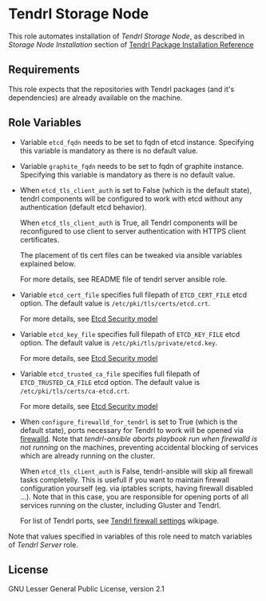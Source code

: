 Tendrl Storage Node
===================

This role automates installation of *Tendrl Storage Node*, as described in
*Storage Node Installation* section of [Tendrl Package Installation
Reference](https://github.com/Tendrl/documentation/wiki/Tendrl-Package-Installation-Reference)

Requirements
------------

This role expects that the repositories with Tendrl packages (and it's
dependencies) are already available on the machine.

Role Variables
--------------

 *  Variable `etcd_fqdn` needs to be set to fqdn of etcd instance.
    Specifying this variable is mandatory as there is no default value.

 *  Variable `graphite_fqdn` needs to be set to fqdn of graphite
    instance. Specifying this variable is mandatory as there is no default
    value.

 *  When `etcd_tls_client_auth` is set to False (which is the default state),
    tendrl components will be configured to work with etcd without any
    authentication (default etcd behavior).

    When `etcd_tls_client_auth` is True, all Tendrl components will be
    reconfigured to use client to server authentication with HTTPS client
    certificates.

    The placement of tls cert files can be tweaked via ansible variables
    explained below.

    For more details, see README file of tendrl server ansible role.

 *  Variable `etcd_cert_file` specifies full filepath of `ETCD_CERT_FILE` etcd
    option. The default value is `/etc/pki/tls/certs/etcd.crt`.

    For more details, see [Etcd Security
    model](https://coreos.com/etcd/docs/latest/op-guide/security.html)

 *  Variable `etcd_key_file` specifies full filepath of `ETCD_KEY_FILE` etcd
    option. The default value is `/etc/pki/tls/private/etcd.key`.

    For more details, see [Etcd Security
    model](https://coreos.com/etcd/docs/latest/op-guide/security.html)

 *  Variable `etcd_trusted_ca_file` specifies full filepath of
    `ETCD_TRUSTED_CA_FILE` etcd option. The default value is
    `/etc/pki/tls/certs/ca-etcd.crt`.

    For more details, see [Etcd Security
    model](https://coreos.com/etcd/docs/latest/op-guide/security.html)

 *  When `configure_firewalld_for_tendrl` is set to True (which is the default
    state), ports necessary for Tendrl to work will be opened via
    [firewalld](http://www.firewalld.org/).
    Note that *tendrl-ansible aborts playbook run when firewalld is not
    running* on the machines, preventing accidental blocking of services which
    are already running on the cluster.

    When `etcd_tls_client_auth` is False, tendrl-ansible will skip all firewall
    tasks completelly. This is usefull if you want to maintain firewall
    configuration yourself (eg. via iptables scripts, having firewall disabled
    ...). Note that in this case, you are responsible for opening ports of
    all services running on the cluster, including Gluster and Tendrl.

    For list of Tendrl ports, see [Tendrl firewall
    settings](https://github.com/Tendrl/documentation/wiki/Tendrl-firewall-settings)
    wikipage.

Note that values specified in variables of this role need to match variables
of *Tendrl Server* role.

License
-------

GNU Lesser General Public License, version 2.1
